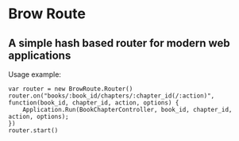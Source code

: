 Brow Route
==========
A simple hash based router for modern web applications
------------------------------------------------------

Usage example:

```
var router = new BrowRoute.Router()
router.on("books/:book_id/chapters/:chapter_id(/:action)", function(book_id, chapter_id, action, options) {
    Application.Run(BookChapterController, book_id, chapter_id, action, options);
})
router.start()
```


